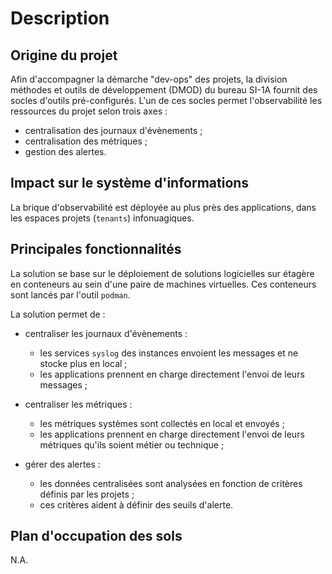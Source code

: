 # Description

## Origine du projet

Afin d'accompagner la démarche "dev-ops" des projets, la division méthodes et outils de développement (DMOD) du bureau SI-1A fournit des socles d'outils pré-configurés. L'un de ces socles 
permet l'observabilité les ressources du projet selon trois axes :

* centralisation des journaux d'évènements ;
* centralisation des métriques ;
* gestion des alertes.

## Impact sur le système d'informations

La brique d'observabilité est déployée au plus près des applications, dans les 
espaces projets (`tenants`) infonuagiques.

## Principales fonctionnalités

La solution se base sur le déploiement de solutions logicielles sur étagère 
en conteneurs au sein d'une paire de machines virtuelles. Ces conteneurs sont 
lancés par l'outil `podman`.

La solution permet de :

* centraliser les journaux d'évènements :
  * les services `syslog` des instances envoient les messages et ne stocke plus 
  en local ;
  * les applications prennent en charge directement l'envoi de leurs messages ;
  
* centraliser les métriques :
  * les métriques systèmes sont collectés en local et envoyés ;
  * les applications prennent en charge directement l'envoi de leurs métriques 
  qu'ils soient métier ou technique ;
  
* gérer des alertes :
  * les données centralisées sont analysées en fonction de critères définis 
  par les projets ;
  * ces critères aident à définir des seuils d'alerte.

## Plan d'occupation des sols

N.A.
